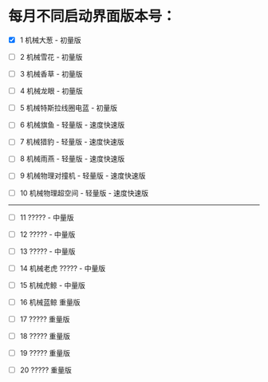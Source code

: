 # 每月不同启动界面版本号：

- [x] 1 机械大葱 - 初量版
- [ ] 2 机械雪花 - 初量版
- [ ] 3 机械香草 - 初量版
- [ ] 4 机械龙眼 - 初量版
- [ ] 5 机械特斯拉线圈电蓝 - 初量版

- [ ] 6 机械旗鱼 - 轻量版 - 速度快速版
- [ ] 7 机械猎豹 - 轻量版 - 速度快速版
- [ ] 8 机械雨燕 - 轻量版 - 速度快速版
- [ ] 9 机械物理对撞机 - 轻量版 - 速度快速版
- [ ] 10 机械物理超空间 - 轻量版 - 速度快速版

---

- [ ] 11 ????? - 中量版
- [ ] 12 ????? - 中量版
- [ ] 13 ????? - 中量版
- [ ] 14 机械老虎 ????? - 中量版
- [ ] 15 机械虎鲸 - 中量版

- [ ] 16 机械蓝鲸 重量版
- [ ] 17 ????? 重量版
- [ ] 18 ????? 重量版
- [ ] 19 ????? 重量版
- [ ] 20 ????? 重量版
 
